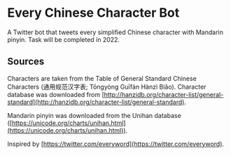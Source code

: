 # Every Chinese Character Bot
A Twitter bot that tweets every simplified Chinese character with Mandarin pinyin. Task will be completed in 2022.

## Sources
Characters are taken from the Table of General Standard Chinese Characters (通用规范汉字表; Tōngyòng Guīfàn Hànzì Biǎo). Character database was downloaded from [http://hanzidb.org/character-list/general-standard](http://hanzidb.org/character-list/general-standard).

Mandarin pinyin was downloaded from the Unihan database ([https://unicode.org/charts/unihan.html](https://unicode.org/charts/unihan.html)).

Inspired by [https://twitter.com/everyword](https://twitter.com/everyword).
